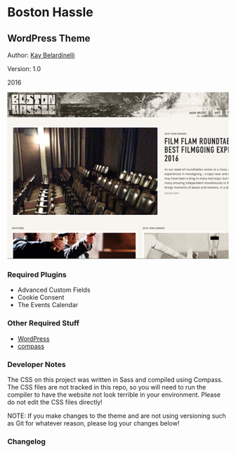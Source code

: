 # Boston Hassle

## WordPress Theme

Author: [Kay Belardinelli](http://kangabell.co)

Version: 1.0

2016

![Screenshot of Website](screenshot.png)


### Required Plugins

- Advanced Custom Fields
- Cookie Consent
- The Events Calendar


### Other Required Stuff

- [WordPress](https://wordpress.org/)
- [compass](http://compass-style.org/install/)


### Developer Notes

The CSS on this project was written in Sass and compiled using Compass. The CSS files are not tracked in this repo, so you will need to run the compiler to have the website not look terrible in your environment. Please do not edit the CSS files directly!

NOTE: If you make changes to the theme and are not using versioning such as Git for whatever reason, please log your changes below!


### Changelog

